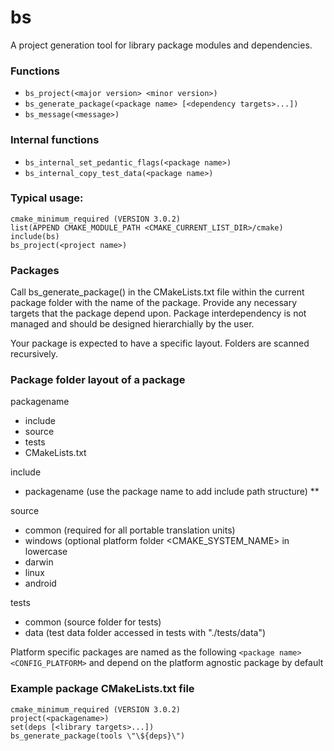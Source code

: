 # bs
A project generation tool for library package modules and dependencies.

### Functions
* `bs_project(<major version> <minor version>)`
* `bs_generate_package(<package name> [<dependency targets>...])`
* `bs_message(<message>)`

### Internal functions
* `bs_internal_set_pedantic_flags(<package name>)`
* `bs_internal_copy_test_data(<package name>)`

### Typical usage:
```
cmake_minimum_required (VERSION 3.0.2)
list(APPEND CMAKE_MODULE_PATH <CMAKE_CURRENT_LIST_DIR>/cmake)
include(bs)
bs_project(<project name>)
```

### Packages
Call bs_generate_package(<package name>) in the CMakeLists.txt file within the current package folder with the name of the package.
Provide any necessary targets that the package depend upon.
Package interdependency is not managed and should be designed hierarchially by the user.

Your package is expected to have a specific layout. Folders are scanned recursively.

### Package folder layout of a package <packagename>
  packagename
  * include
  * source
  * tests
  * CMakeLists.txt

  include
  * packagename (use the package name to add include path structure)
  ** <further structure etc>

  source
  * common (required for all portable translation units)
  * windows (optional platform folder <CMAKE_SYSTEM_NAME> in lowercase
  * darwin
  * linux
  * android

  tests
  * common (source folder for tests)
  * data (test data folder accessed in tests with \"./tests/data\")

Platform specific packages are named as the following 
 `<package name><CONFIG_PLATFORM>`
and depend on the platform agnostic package <package name> by default

### Example package CMakeLists.txt file
```
cmake_minimum_required (VERSION 3.0.2)
project(<packagename>)
set(deps [<library targets>...])
bs_generate_package(tools \"\${deps}\")
```
